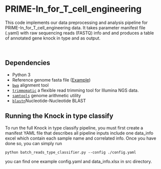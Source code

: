 #     PRIME-In_for_T_cell_engineering

This code implements our data preprocessing and analysis pipeline for PRIME-In_for_T_cell_engineering data. It takes parameter manifest file (.yaml) with raw sequencing reads (FASTQ) info and and produces a table of annotated gene knock in type and as output.

 
## Dependencies<a name="dependencies"></a>
* Python 3
* Reference genome fasta file ([Example](http://www.broadinstitute.org/ftp/pub/seq/references/Homo_sapiens_assembly19.fasta))
* [`bwa`](<http://bio-bwa.sourceforge.net/>) alignment tool
* [`trimmomatic`](<https://github.com/timflutre/trimmomatic/>) a  flexible read trimming tool for Illumina NGS data.
* [`samtools`](<https://github.com/samtools/samtools/>) genome arithmetic utility 
* [`blastn`](<https://github.com/asadprodhan/blastn/blob/main/README.md>)Nucleotide-Nucleotide BLAST

## Running the Knock in type classify 

To run the full Knock in type classify pipeline, you must first create a manifest YAML file that describes all pipeline inputs include one data_info excel which contain each sample name and correlated info. Once you have done so, you can simply run

```
python batch_reads_type_classifier.py --config ./config.yaml 
```

you can find one example config.yaml and data_info.xlsx in src directory.
